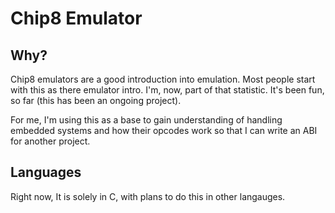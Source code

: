 # Chip8 Emulator

## Why?

Chip8 emulators are a good introduction into emulation. Most people start with 
this as there emulator intro. I'm, now, part of that statistic. It's been fun,
so far (this has been an ongoing project). 

For me, I'm using this as a base to gain understanding of handling embedded
systems and how their opcodes work so that I can write an ABI for another
project. 

## Languages

Right now, It is solely in C, with plans to do this in other langauges.
